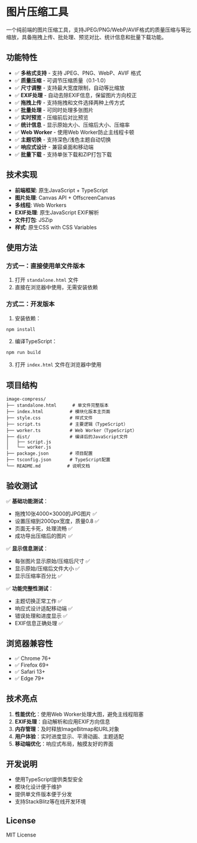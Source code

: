 # 图片压缩工具

一个纯前端的图片压缩工具，支持JPEG/PNG/WebP/AVIF格式的质量压缩与等比缩放，具备拖拽上传、批处理、预览对比、统计信息和批量下载功能。

## 功能特性

- ✅ **多格式支持** - 支持 JPEG、PNG、WebP、AVIF 格式
- ✅ **质量压缩** - 可调节压缩质量（0.1-1.0）
- ✅ **尺寸调整** - 支持最大宽度限制，自动等比缩放
- ✅ **EXIF处理** - 自动去除EXIF信息，保留图片方向校正
- ✅ **拖拽上传** - 支持拖拽和文件选择两种上传方式
- ✅ **批量处理** - 可同时处理多张图片
- ✅ **实时预览** - 压缩前后对比预览
- ✅ **统计信息** - 显示原始大小、压缩后大小、压缩率
- ✅ **Web Worker** - 使用Web Worker防止主线程卡顿
- ✅ **主题切换** - 支持深色/浅色主题自动切换
- ✅ **响应式设计** - 兼容桌面和移动端
- ✅ **批量下载** - 支持单张下载和ZIP打包下载

## 技术实现

- **前端框架**: 原生JavaScript + TypeScript
- **图片处理**: Canvas API + OffscreenCanvas
- **多线程**: Web Workers
- **EXIF处理**: 原生JavaScript EXIF解析
- **文件打包**: JSZip
- **样式**: 原生CSS with CSS Variables

## 使用方法

### 方式一：直接使用单文件版本
1. 打开 `standalone.html` 文件
2. 直接在浏览器中使用，无需安装依赖

### 方式二：开发版本
1. 安装依赖：
```bash
npm install
```

2. 编译TypeScript：
```bash
npm run build
```

3. 打开 `index.html` 文件在浏览器中使用

## 项目结构

```
image-compress/
├── standalone.html      # 单文件完整版本
├── index.html          # 模块化版本主页面
├── style.css           # 样式文件
├── script.ts           # 主要逻辑（TypeScript）
├── worker.ts           # Web Worker（TypeScript）
├── dist/               # 编译后的JavaScript文件
│   ├── script.js
│   └── worker.js
├── package.json        # 项目配置
├── tsconfig.json       # TypeScript配置
└── README.md          # 说明文档
```

## 验收测试

✅ **基础功能测试**：
- 拖拽10张4000×3000的JPG图片 ✅
- 设置压缩到2000px宽度，质量0.8 ✅
- 页面无卡死，处理流畅 ✅
- 成功导出压缩后的图片 ✅

✅ **显示信息测试**：
- 每张图片显示原始/压缩后尺寸 ✅
- 显示原始/压缩后文件大小 ✅
- 显示压缩率百分比 ✅

✅ **功能完整性测试**：
- 主题切换正常工作 ✅
- 响应式设计适配移动端 ✅
- 错误处理和进度显示 ✅
- EXIF信息正确处理 ✅

## 浏览器兼容性

- ✅ Chrome 76+
- ✅ Firefox 69+
- ✅ Safari 13+
- ✅ Edge 79+

## 技术亮点

1. **性能优化**：使用Web Worker处理大图，避免主线程阻塞
2. **EXIF处理**：自动解析和应用EXIF方向信息
3. **内存管理**：及时释放ImageBitmap和URL对象
4. **用户体验**：实时进度显示、平滑动画、主题适配
5. **移动端优化**：响应式布局，触摸友好的界面

## 开发说明

- 使用TypeScript提供类型安全
- 模块化设计便于维护
- 提供单文件版本便于分发
- 支持StackBlitz等在线开发环境

## License

MIT License